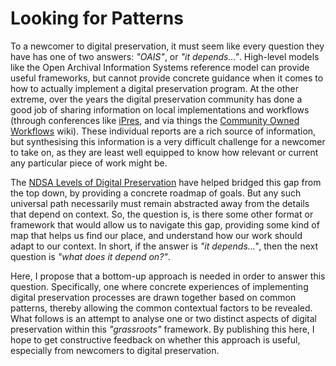 # Looking for Patterns

To a newcomer to digital preservation, it must seem like every question they have has one of two answers: _"OAIS"_, or _"it depends..."_. High-level models like the Open Archival Information Systems reference model can provide useful frameworks, but cannot provide concrete guidance when it comes to how to actually implement a digital preservation program. At the other extreme, over the years the digital preservation community has done a good job of sharing information on local implementations and workflows (through conferences like [iPres](https://ipres-conference.org/), and via things the [Community Owned Workflows](https://coptr.digipres.org/index.php/Workflow:Community_Owned_Workflows) wiki). These individual reports are a rich source of information, but synthesising this information is a very difficult challenge for a newcomer to take on, as they are least well equipped to know how relevant or current any particular piece of work might be.

The [NDSA Levels of Digital Preservation](https://ndsa.org/publications/levels-of-digital-preservation/) have helped bridged this gap from the top down, by providing a concrete roadmap of goals. But any such universal path necessarily must remain abstracted away from the details that depend on context. So, the question is, is there some other format or framework that would allow us to navigate this gap, providing some kind of map that helps us find our place, and understand how our work should adapt to our context.  In short, if the answer is _"it depends..."_, then the next question is _"what does it depend on?"_.

Here, I propose that a bottom-up approach is needed in order to answer this question. Specifically, one where concrete experiences of implementing digital preservation processes are drawn together based on common patterns, thereby allowing the common contextual factors to be revealed. What follows is an attempt to analyse one or two distinct aspects of digital preservation within this _"grassroots"_ framework. By publishing this here, I hope to get constructive feedback on whether this approach is useful, especially from newcomers to digital preservation.